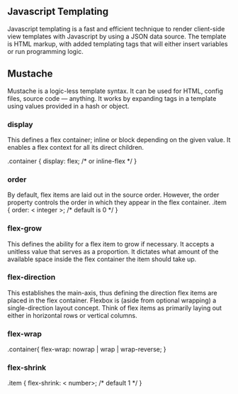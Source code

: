## Javascript Templating
Javascript templating is a fast and efficient technique to render client-side view templates with Javascript by using a JSON data source. The template is HTML markup, with added templating tags that will either insert variables or run programming logic.

## Mustache
Mustache is a logic-less template syntax. It can be used for HTML, config files, source code — anything. It works by expanding tags in a template using values provided in a hash or object.

### display
This defines a flex container; inline or block depending on the given value. It enables a flex context for all its direct children.

.container {
  display: flex; /* or inline-flex */
}

### order
By default, flex items are laid out in the source order. However, the order property controls the order in which they appear in the flex container.
.item {
  order: < integer >; /* default is 0 */
}

### flex-grow
This defines the ability for a flex item to grow if necessary. It accepts a unitless value that serves as a proportion. It dictates what amount of the available space inside the flex container the item should take up.

### flex-direction
This establishes the main-axis, thus defining the direction flex items are placed in the flex container. Flexbox is (aside from optional wrapping) a single-direction layout concept. Think of flex items as primarily laying out either in horizontal rows or vertical columns.

### flex-wrap
.container{
  flex-wrap: nowrap | wrap | wrap-reverse;
}

### flex-shrink
.item {
  flex-shrink: < number>; /* default 1 */
}


